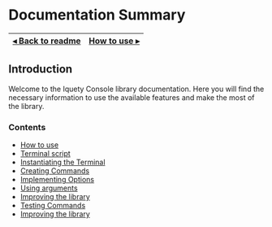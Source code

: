 # Documentation Summary

[◂ Back to readme](../../readme.md) | [How to use ▸](01-how-to-use.md)
-- | --

## Introduction

Welcome to the Iquety Console library documentation. Here you will find the necessary information to use the available features and make the most of the library.

### Contents

- [How to use](01-how-to-use.md)
- [Terminal script](02-terminal-script.md)
- [Instantiating the Terminal](03-instantiating-the-terminal.md)
- [Creating Commands](04-creating-commands.md)
- [Implementing Options](05-implementing-options.md)
- [Using arguments](06-using-the-arguments.md)
- [Improving the library](07-message-library.md)
- [Testing Commands](08-testing-commands.md)
- [Improving the library](99-improving-the-library.md)

